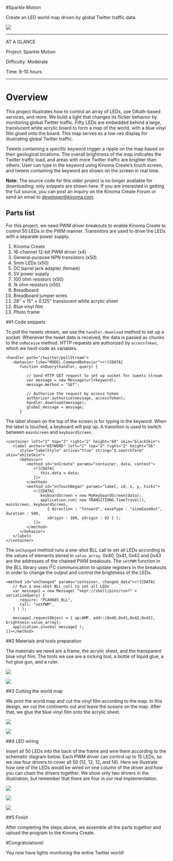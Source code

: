<!-- Version: 160616a-CR / Primary author: ? / Last reviewed: Old project, no longer being reviewed
-->

#Sparkle Motion

Create an LED world map driven by global Twitter traffic data. 

![](./media/DSC01461.JPG)

---
AT A GLANCE

Project: Sparkle Motion

Difficulty: Moderate

Time: 8-10 hours

---

# Overview

This project illustrates how to control an array of LEDs, use OAuth-based services, and more. We build a light that changes its flicker behavior by monitoring global Twitter traffic. Fifty LEDs are embedded behind a large, translucent white acrylic board to form a map of the world, with a blue vinyl film glued onto the board. This map serves as a low-res display for illustrating global Twitter traffic.

Tweets containing a specific keyword trigger a ripple on the map based on their geological locations. The overall brightness of the map indicates the Twitter traffic load, and areas with more Twitter traffic are brighter than others. User can type in the keyword using Kinoma Create’s touch screen, and tweets containing the keyword are shown on the screen in real time.

<b>Note:</b> The source code for this older project is no longer available for downloading; only snippets are shown here. If you are interested in getting the full source, you can post an inquiry on the Kinoma Create Forum or send an email to developer@kinoma.com.

## Parts list

For this project, we need PWM driver breakouts to enable Kinoma Create to control 50 LEDs in the PWM manner. Transistors are used to drive the LEDs with a separate power supply.

1. Kinoma Create
2. 16-channel 12-bit PWM driver (x4)
3. General-purpose NPN transistors (x50)
4. 5mm LEDs (x50)
5. DC barrel jack adapter (female)
6. 5V power supply
7. 100 ohm resistors (x50)
8. 1k ohm resistors (x50)
9. Breadboard
10. Breadboard jumper wires
11. 28" × 15" × 0.125" translucent white acrylic sheet
12. Blue vinyl film
13. Photo frame

##1 Code snippets

To poll the tweets stream, we use the `handler.download` method to set up a socket. Whenever the tweet data is received, the data is passed as chunks to the `onReceive` method. HTTP requests are authorized by `accessToken`, which we hard-code as variables.

```
<handler path="/twitter/pollStream">
   <behavior like="MODEL.CommandBehavior"><![CDATA[
      function onQuery(handler, query) {

         // Send HTTP GET request to set up socket for tweets stream
         var message = new Message(url+keyword);
         message.method = "GET";

         // Authorize the request by access token
         authorizer.authorize(message, accessToken);
         handler.download(message);
         global_message = message;
      }
```

The label shown on the top of the screen is for typing in the keyword. When the label is touched, a keyboard will pop up. A transition is used to switch between `mainScreen` and `keyboardScreen`.

```
<container left="2" top="2" right="2" height="60" skin="blackSkin">
   <label anchor="KEYWORD" left="2" top="2" right="2" height="56"
      style="labelStyle" active="true" string="$.searchTerm" skin="whiteSkin">
      <behavior>
         <method id="onCreate" params="container, data, context">
            <![CDATA[
               this.data = data;
            ]]>
         </method>
         <method id="onTouchBegan" params="label, id, x, y, ticks">
            <![CDATA[
               keyboardScreen = new MyKeyboardScreen(data);
               application.run( new TRANSITIONS.TimeTravel(), mainScreen, keyboardScreen,
                  { direction : "forward", easeType : "sineEaseOut", duration : 500,
                  xOrigin : 160, yOrigin : 92 } );
            ]]>
         </method>
      </behavior>
   </label>
</container>
```

The `onChanged` method runs a one-shot BLL call to set all LEDs according to the values of elements stored in `value_array`. 0x40, 0x41, 0x42 and 0x43 are the addresses of the chained PWM breakouts. The `setPWM` function in the BLL library uses I<sup>2</sup>C communication to update registers in the breakouts in order to change the output and control the brightness of the LEDs.

```
<method id="onChanged" params="container, changed_data"><![CDATA[
   // Run a one-shot BLL call to set all LEDs
   var message2 = new Message( "xkpr://shell/pins/run?" + serializeQuery( {
      require: "PCA9685_BLL",
      call: "setPWM",
   } ) );

   message2.requestObject = { ap:AMP, addr:[0x40,0x41,0x42,0x43], brightness:value_array};
   application.invoke( message2 );
]]></method>
```

##2 Materials and tools preparation

The materials we need are a frame, the acrylic sheet, and the transparent blue vinyl film. The tools we use are a nicking tool, a bottle of liquid glue, a hot glue gun, and a ruler.

![](./media/DSC01292.JPG)

![](./media/DSC01304.JPG)

##3 Cutting the world map

We print the world map and cut the vinyl film according to the map. In this design, we cut the continents out and leave the oceans on the map. After that, we glue the blue vinyl film onto the acrylic sheet.

![](./media/DSC01327.JPG)

![](./media/DSC01351.JPG)

##4 LED wiring

Insert all 50 LEDs into the back of the frame and wire them according to the schematic diagram below. Each PWM driver can control up to 15 LEDs, so we use four drivers to cover all 50 (12, 12, 12, and 14). Here we illustrate how one of the LEDs would be wired on one column of the driver and how you can chain the drivers together. We show only two drivers in the illustration, but remember that there are four in our real implementation.

![](./media/wiring-1000w.jpg)

![](./media/DSC01364.JPG)

![](./media/DSC01369.JPG)

##5 Finish

After completing the steps above, we assemble all the parts together and upload the program to the Kinoma Create. 

#Congratulations!

You now have lights monitoring the entire Twitter world!